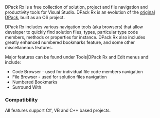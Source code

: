 DPack Rx is a free collection of solution, project and file navigation and productivity tools for Visual Studio. DPack Rx is an evolution of the [original DPack](https://marketplace.visualstudio.com/items?itemName=SergeyM.DPack-16348), built as an OS project.

DPack Rx includes various navigation tools (aka browsers) that allow developer to quickly find solution files, types, particular type code members, methods or properties for instance. DPack Rx also includes greatly enhanced numbered bookmarks feature, and some other miscellaneous features.

Major features can be found under Tools|DPack Rx and Edit menus and include:
- Code Browser - used for individual file code members navigation
- File Browser - used for solution files navigation
- Numbered Bookmarks
- Surround With

### Compatibility

All features support C#, VB and C++ based projects.